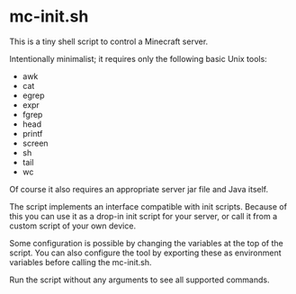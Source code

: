 # mc-init.sh

This is a tiny shell script to control a Minecraft server.

Intentionally minimalist; it requires only the following basic Unix tools:

- awk
- cat
- egrep
- expr
- fgrep
- head
- printf
- screen
- sh
- tail
- wc

Of course it also requires an appropriate server jar file and Java itself.

The script implements an interface compatible with init scripts. Because of
this you can use it as a drop-in init script for your server, or call it from
a custom script of your own device.

Some configuration is possible by changing the variables at the top of the
script. You can also configure the tool by exporting these as environment
variables before calling the mc-init.sh.

Run the script without any arguments to see all supported commands.
